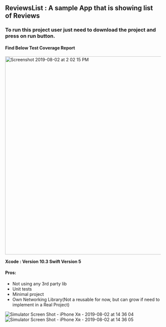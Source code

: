 ## ReviewsList : A sample App that is showing list of Reviews


### To run this project user just need to download the project and press on run button.

#### Find Below Test Coverage Report


<img width="642" alt="Screenshot 2019-08-02 at 2 02 15 PM" src="https://user-images.githubusercontent.com/5277297/62358576-9be55100-b532-11e9-8346-65fca451f5da.png">


<b>Xcode : Version 10.3
Swift Version 5</b>


#### Pros: 
+ Not using any 3rd party lib 
+ Unit tests 
+ Minimal project
+ Own Networking Library(Not a reusable for now, but can grow if need to implement in a Real Project)

![Simulator Screen Shot - iPhone Xʀ - 2019-08-02 at 14 36 04](https://user-images.githubusercontent.com/5277297/62358722-ed8ddb80-b532-11e9-8258-e77c67cbf702.png)
![Simulator Screen Shot - iPhone Xʀ - 2019-08-02 at 14 36 05](https://user-images.githubusercontent.com/5277297/62358730-f088cc00-b532-11e9-862e-b380c54dfcaa.png)


